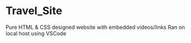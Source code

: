 # Travel_Site
Pure HTML &amp; CSS designed website with embedded videos/links
Ran on local host using VSCode
